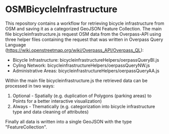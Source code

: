# OSMBicycleInfrastructure
This repository contains a workflow for retrieving bicycle infrastructure from OSM and saving it as a categorized GeoJSON Feature Collection. 
The main file bicycleinfrastructure.js request OSM data from the Overpass-API using three helper files containing the request that was written in Overpass Query Language (https://wiki.openstreetmap.org/wiki/Overpass_API/Overpass_QL):
- Bicycle Infrastructure: bicycleinfrastructureHelpers/oerpassQueryBI.js
- Cyling Network: bicycleinfrastructureHelpers/oerpassQueryNW.js
- Administrative Areas: bicycleinfrastructureHelpers/oerpassQueryAA.js

Within the main file bicycleinfrastructure.js the retrieved data can be processed in two ways:
1. Optional - Spatially (e.g. duplication of Polygons (parking areas) to Points for a better interactive visualization)
2. Always - Thematically (e.g. categorization into bicycle infrastructure type and data cleaning of attributes)

Finally all data is written into a single GeoJSON with the type "FeatureCollection".
